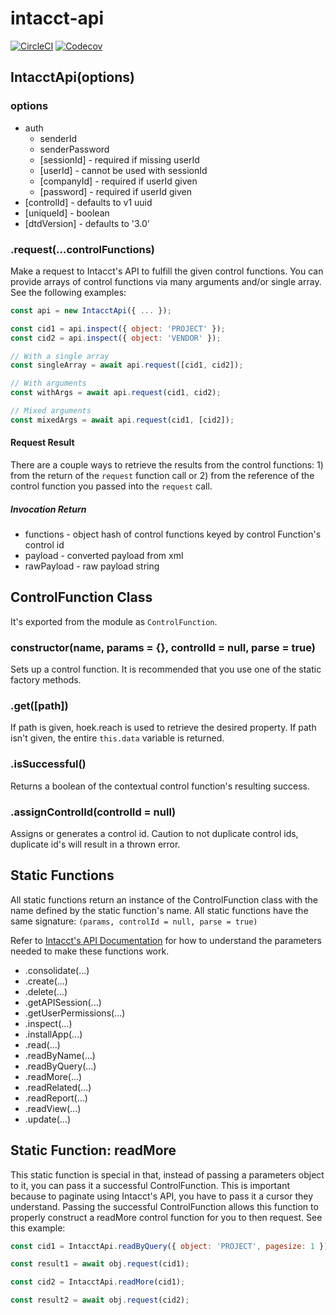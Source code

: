 # intacct-api

[![CircleCI](https://img.shields.io/circleci/project/github/GoodwayGroup/intacct-api.svg)](https://circleci.com/gh/GoodwayGroup/intacct-api)
[![Codecov](https://img.shields.io/codecov/c/github/GoodwayGroup/intacct-api.svg)](https://codecov.io/github/GoodwayGroup/intacct-api)

## IntacctApi(options)

### options

* auth
    * senderId
    * senderPassword
    * [sessionId] - required if missing userId
    * [userId] - cannot be used with sessionId
    * [companyId] - required if userId given
    * [password] - required if userId given
* [controlId] - defaults to v1 uuid
* [uniqueId] - boolean
* [dtdVersion] - defaults to '3.0'

### .request(...controlFunctions)

Make a request to Intacct's API to fulfill the given control functions. You can provide arrays of control functions via many arguments and/or single array. See the following examples:

```javascript
const api = new IntacctApi({ ... });

const cid1 = api.inspect({ object: 'PROJECT' });
const cid2 = api.inspect({ object: 'VENDOR' });

// With a single array
const singleArray = await api.request([cid1, cid2]);

// With arguments
const withArgs = await api.request(cid1, cid2);

// Mixed arguments
const mixedArgs = await api.request(cid1, [cid2]);
```

#### Request Result

There are a couple ways to retrieve the results from the control functions: 1) from the return of the `request` function call or 2) from the reference of the control function you passed into the `request` call.

##### Invocation Return

* functions - object hash of control functions keyed by control Function's control id
* payload - converted payload from xml
* rawPayload - raw payload string

## ControlFunction Class

It's exported from the module as `ControlFunction`.

### constructor(name, params = {}, controlId = null, parse = true)

Sets up a control function. It is recommended that you use one of the static factory methods.

### .get([path])

If path is given, hoek.reach is used to retrieve the desired property. If path isn't given, the entire `this.data` variable is returned.

### .isSuccessful()

Returns a boolean of the contextual control function's resulting success.

### .assignControlId(controlId = null)

Assigns or generates a control id. Caution to not duplicate control ids, duplicate id's will result in a thrown error.

## Static Functions

All static functions return an instance of the ControlFunction class with the name defined by the static function's name. All static functions have the same signature: `(params, controlId = null, parse = true)`

Refer to [Intacct's API Documentation](https://developer.intacct.com/api/) for how to understand the parameters needed to make these functions work.

* .consolidate(...)
* .create(...)
* .delete(...)
* .getAPISession(...)
* .getUserPermissions(...)
* .inspect(...)
* .installApp(...)
* .read(...)
* .readByName(...)
* .readByQuery(...)
* .readMore(...)
* .readRelated(...)
* .readReport(...)
* .readView(...)
* .update(...)

## Static Function: readMore

This static function is special in that, instead of passing a parameters object to it, you can pass it a successful ControlFunction. This is important because to paginate using Intacct's API, you have to pass it a cursor they understand. Passing the successful ControlFunction allows this function to properly construct a readMore control function for you to then request. See this example:

```javascript
const cid1 = IntacctApi.readByQuery({ object: 'PROJECT', pagesize: 1 });

const result1 = await obj.request(cid1);

const cid2 = IntacctApi.readMore(cid1);

const result2 = await obj.request(cid2);
```
